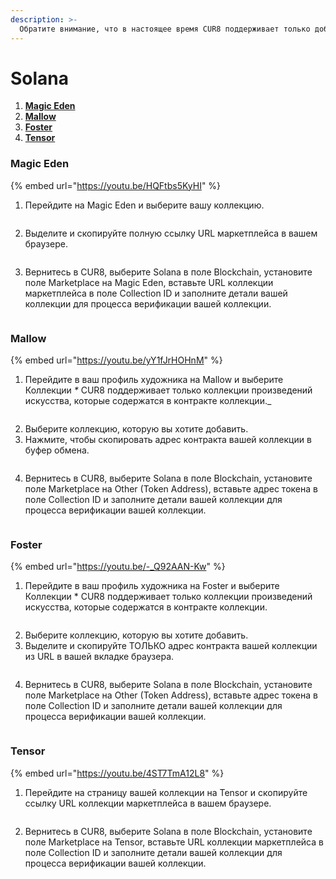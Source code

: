 ```yaml
---
description: >-
  Обратите внимание, что в настоящее время CUR8 поддерживает только добавление коллекций произведений искусства, которые содержатся в контракте коллекции.
---
```


# Solana

1. [**Magic Eden**](solana.md#magic-eden)
2. [**Mallow**](solana.md#mallow)
3. [**Foster**](solana.md#foster)
4. [**Tensor**](solana.md#tensor)

### Magic Eden

{% embed url="https://youtu.be/HQFtbs5KyHI" %}

1. Перейдите на Magic Eden и выберите вашу коллекцию.

<figure><img src="../../.gitbook/assets/Screenshot 2024-08-30 at 07.27.41.png" alt=""><figcaption></figcaption></figure>

2. Выделите и скопируйте полную ссылку URL маркетплейса в вашем браузере.

<figure><img src="../../.gitbook/assets/Screenshot 2024-09-17 at 15.43.19.png" alt=""><figcaption></figcaption></figure>

3. Вернитесь в CUR8, выберите Solana в поле Blockchain, установите поле Marketplace на Magic Eden, вставьте URL коллекции маркетплейса в поле Collection ID и заполните детали вашей коллекции для процесса верификации вашей коллекции.

<figure><img src="../../.gitbook/assets/Screenshot 2025-01-31 at 11.14.48.png" alt=""><figcaption></figcaption></figure>

### Mallow

{% embed url="https://youtu.be/yY1fJrHOHnM" %}

1. Перейдите в ваш профиль художника на Mallow и выберите Коллекции _\*_ CUR8 поддерживает только коллекции произведений искусства, которые содержатся в контракте коллекции._

<figure><img src="../../.gitbook/assets/Screenshot 2024-09-17 at 15.11.53.png" alt=""><figcaption></figcaption></figure>

2. Выберите коллекцию, которую вы хотите добавить.
3. Нажмите, чтобы скопировать адрес контракта вашей коллекции в буфер обмена.

<figure><img src="../../.gitbook/assets/Screenshot 2024-09-17 at 15.13.37.png" alt=""><figcaption></figcaption></figure>

4. Вернитесь в CUR8, выберите Solana в поле Blockchain, установите поле Marketplace на Other (Token Address), вставьте адрес токена в поле Collection ID и заполните детали вашей коллекции для процесса верификации вашей коллекции.

<figure><img src="../../.gitbook/assets/Screenshot 2025-01-31 at 11.17.25.png" alt=""><figcaption></figcaption></figure>

### Foster

{% embed url="https://youtu.be/-_Q92AAN-Kw" %}

1. Перейдите в ваш профиль художника на Foster и выберите Коллекции \* CUR8 поддерживает только коллекции произведений искусства, которые содержатся в контракте коллекции.

<figure><img src="../../.gitbook/assets/Screenshot 2024-09-17 at 15.25.46.png" alt=""><figcaption></figcaption></figure>

2. Выберите коллекцию, которую вы хотите добавить.
3. Выделите и скопируйте ТОЛЬКО адрес контракта вашей коллекции из URL в вашей вкладке браузера.

<figure><img src="../../.gitbook/assets/Screenshot 2024-09-17 at 15.27.35.png" alt=""><figcaption></figcaption></figure>

4. Вернитесь в CUR8, выберите Solana в поле Blockchain, установите поле Marketplace на Other (Token Address), вставьте адрес токена в поле Collection ID и заполните детали вашей коллекции для процесса верификации вашей коллекции.

<figure><img src="../../.gitbook/assets/Screenshot 2025-01-31 at 11.17.25.png" alt=""><figcaption></figcaption></figure>

### Tensor

{% embed url="https://youtu.be/4ST7TmA12L8" %}

1. Перейдите на страницу вашей коллекции на Tensor и скопируйте ссылку URL коллекции маркетплейса в вашем браузере.

<figure><img src="../../.gitbook/assets/Screenshot 2024-09-19 at 15.50.41.png" alt=""><figcaption></figcaption></figure>

2. Вернитесь в CUR8, выберите Solana в поле Blockchain, установите поле Marketplace на Tensor, вставьте URL коллекции маркетплейса в поле Collection ID и заполните детали вашей коллекции для процесса верификации вашей коллекции.

<figure><img src="../../.gitbook/assets/Screenshot 2025-01-31 at 11.20.42.png" alt=""><figcaption></figcaption></figure>